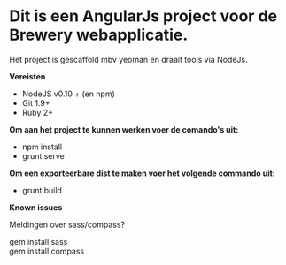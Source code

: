 
Dit is een AngularJs project voor de Brewery webapplicatie. 
====

Het project is gescaffold mbv yeoman en draait tools via NodeJs.

**Vereisten**

* NodeJS v0.10 + (en npm)
* Git 1.9+
* Ruby 2+

**Om aan het project te kunnen werken voer de comando's uit:**

* npm install
* grunt serve

**Om een exporteerbare dist te maken voer het volgende commando uit:**

* grunt build



**Known issues**

Meldingen over sass/compass?

gem install sass<br/>
gem install compass


